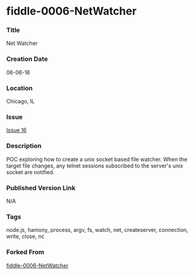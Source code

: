 fiddle-0006-NetWatcher
======

### Title

Net Watcher


### Creation Date

06-06-16


### Location

Chicago, IL


### Issue

[Issue 16](https://github.com/bradyhouse/house/issues/16)

### Description

POC exploring how to create a unix socket based file watcher. When the target file changes, any telnet sessions 
subscribed to the server's unix socket are notified.


### Published Version Link

N/A


### Tags

node.js, hamony, process, argv, fs, watch, net, createserver, connection, write, close, nc

### Forked From

[fiddle-0006-NetWatcher](../fiddle-0006-NetWatcher)
